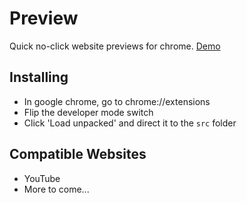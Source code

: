 # Preview
Quick no-click website previews for chrome.
[Demo](https://www.youtube.com/watch?v=loGvjBH2MWE)

## Installing
- In google chrome, go to chrome://extensions
- Flip the developer mode switch
- Click 'Load unpacked' and direct it to the `src` folder

## Compatible Websites
- YouTube
- More to come...